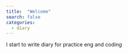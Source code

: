 ```yaml
---
title:  "Welcome"
search: false
categories: 
  - diary
---
```


I start to write diary for practice eng and coding 